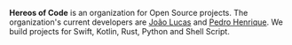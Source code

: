 <b>Hereos of Code</b> is an organization for Open Source projects. The organization's current developers are [João Lucas](https://github.com/joaolfp) and [Pedro Henrique](https://github.com/pedrohfp). We build projects for Swift, Kotlin, Rust, Python and Shell Script.
